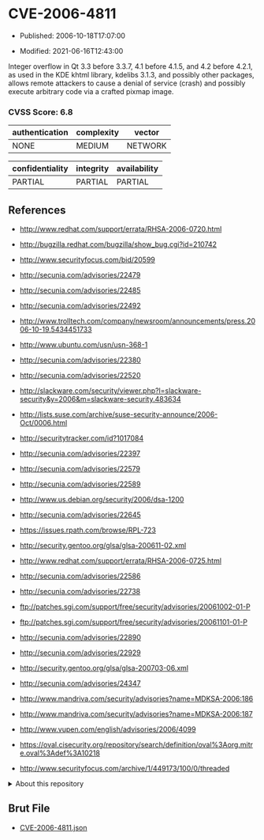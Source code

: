 # CVE-2006-4811

- Published: 2006-10-18T17:07:00

- Modified: 2021-06-16T12:43:00

Integer overflow in Qt 3.3 before 3.3.7, 4.1 before 4.1.5, and 4.2 before 4.2.1, as used in the KDE khtml library, kdelibs 3.1.3, and possibly other packages, allows remote attackers to cause a denial of service (crash) and possibly execute arbitrary code via a crafted pixmap image.

### CVSS Score: **6.8**

| authentication | complexity | vector |
| --- | --- | --- |
| NONE | MEDIUM | NETWORK |

| confidentiality | integrity | availability |
| --- | --- | --- |
| PARTIAL | PARTIAL | PARTIAL |

## References

* http://www.redhat.com/support/errata/RHSA-2006-0720.html

* http://bugzilla.redhat.com/bugzilla/show_bug.cgi?id=210742

* http://www.securityfocus.com/bid/20599

* http://secunia.com/advisories/22479

* http://secunia.com/advisories/22485

* http://secunia.com/advisories/22492

* http://www.trolltech.com/company/newsroom/announcements/press.2006-10-19.5434451733

* http://www.ubuntu.com/usn/usn-368-1

* http://secunia.com/advisories/22380

* http://secunia.com/advisories/22520

* http://slackware.com/security/viewer.php?l=slackware-security&y=2006&m=slackware-security.483634

* http://lists.suse.com/archive/suse-security-announce/2006-Oct/0006.html

* http://securitytracker.com/id?1017084

* http://secunia.com/advisories/22397

* http://secunia.com/advisories/22579

* http://secunia.com/advisories/22589

* http://www.us.debian.org/security/2006/dsa-1200

* http://secunia.com/advisories/22645

* https://issues.rpath.com/browse/RPL-723

* http://security.gentoo.org/glsa/glsa-200611-02.xml

* http://www.redhat.com/support/errata/RHSA-2006-0725.html

* http://secunia.com/advisories/22586

* http://secunia.com/advisories/22738

* ftp://patches.sgi.com/support/free/security/advisories/20061002-01-P

* ftp://patches.sgi.com/support/free/security/advisories/20061101-01-P

* http://secunia.com/advisories/22890

* http://secunia.com/advisories/22929

* http://security.gentoo.org/glsa/glsa-200703-06.xml

* http://secunia.com/advisories/24347

* http://www.mandriva.com/security/advisories?name=MDKSA-2006:186

* http://www.mandriva.com/security/advisories?name=MDKSA-2006:187

* http://www.vupen.com/english/advisories/2006/4099

* https://oval.cisecurity.org/repository/search/definition/oval%3Aorg.mitre.oval%3Adef%3A10218

* http://www.securityfocus.com/archive/1/449173/100/0/threaded

<details>
<summary>About this repository</summary> 

  This repository is part of the project [Live Hack CVE](https://github.com/Live-Hack-CVE). Main website can be found [www.live-hack.org](https://www.live-hack.org) 
  
  Made by [Sn0wAlice](https://github.com/Sn0wAlice) for the people that care about security and need to have a feed of the latest CVEs. Hope you enjoy it, don't forget to star the repo and follow me on [Twitter](https://twitter.com/Sn0wAlice) and [Github](https://github.com/Sn0wAlice). And that is my [personnal website](https://www.alice-snow.me/)

  - [Home Page](https://github.com/Live-Hack-CVE)
  - [Framework](https://github.com/Live-Hack-CVE/cve-framework)
  - [CVE database](https://github.com/Live-Hack-CVE/full_database)
  - [Changelog](https://github.com/Live-Hack-CVE/Changelog)
</details>

## Brut File

* [CVE-2006-4811.json](https://raw.githubusercontent.com/Live-Hack-CVE/full_database/main/cves/2006/CVE-2006-4811.json)

